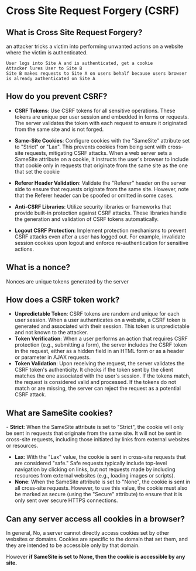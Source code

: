 # Cross Site Request Forgery (CSRF)

## What is Cross Site Request Forgery? 

an attacker tricks a victim into performing unwanted actions on a website where the victim is authenticated. 
```
User logs into Site A and is authenticated, get a cookie 
Attacker lures User to Site B 
Site B makes requests to Site A on users behalf because users browser is already authenticated on Site A
```
## How do you prevent CSRF? 
- **CSRF Tokens**: Use CSRF tokens for all sensitive operations. These tokens are unique per user session and embedded in forms or requests. The server validates the token with each request to ensure it originated from the same site and is not forged.

- **Same-Site Cookies**: Configure cookies with the "SameSite" attribute set to "Strict" or "Lax". This prevents cookies from being sent with cross-site requests, mitigating CSRF attacks.
When a web server sets a SameSite attribute on a cookie, it instructs the user's browser to include that cookie only in requests that originate from the same site as the one that set the cookie

- **Referer Header Validation**: Validate the "Referer" header on the server side to ensure that requests originate from the same site. However, note that the Referer header can be spoofed or omitted in some cases.

- **Anti-CSRF Libraries**: Utilize security libraries or frameworks that provide built-in protection against CSRF attacks. These libraries handle the generation and validation of CSRF tokens automatically.

- **Logout CSRF Protection**: Implement protection mechanisms to prevent CSRF attacks even after a user has logged out. For example, invalidate session cookies upon logout and enforce re-authentication for sensitive actions.

## What is a nonce?

Nonces are unique tokens generated by the server


## How does a CSRF token work?

- **Unpredictable Token**: CSRF tokens are random and unique for each user session. When a user authenticates on a website, a CSRF token is generated and associated with their session. This token is unpredictable and not known to the attacker.
- **Token Verification**: When a user performs an action that requires CSRF protection (e.g., submitting a form), the server includes the CSRF token in the request, either as a hidden field in an HTML form or as a header or parameter in AJAX requests.
- **Token Validation**: Upon receiving the request, the server validates the CSRF token's authenticity. It checks if the token sent by the client matches the one associated with the user's session. If the tokens match, the request is considered valid and processed. If the tokens do not match or are missing, the server can reject the request as a potential CSRF attack.

## What are SameSite cookies?

​​- **Strict**: When the SameSite attribute is set to "Strict", the cookie will only be sent in requests that originate from the same site. It will not be sent in cross-site requests, including those initiated by links from external websites or resources.
- **Lax**: With the "Lax" value, the cookie is sent in cross-site requests that are considered "safe." Safe requests typically include top-level navigation by clicking on links, but not requests made by including resources from external websites (e.g., loading images or scripts).
- **None**: When the SameSite attribute is set to "None", the cookie is sent in all cross-site requests. However, to use this value, the cookie must also be marked as secure (using the "Secure" attribute) to ensure that it is only sent over secure HTTPS connections.

## Can any server access all cookies in a browser?
In general, No, a server cannot directly access cookies set by other websites or domains. Cookies are specific to the domain that set them, and they are intended to be accessible only by that domain.

However **if SameSite is set to None, then the cookie is accessible by any site.** 
